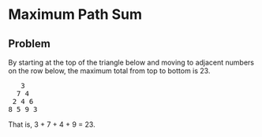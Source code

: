 # Maximum Path Sum

## Problem

By starting at the top of the triangle below and moving to adjacent numbers on the row below, the maximum total from top to bottom is 23.

<pre>
   3
  7 4
 2 4 6
8 5 9 3</pre>

That is, 3 + 7 + 4 + 9 = 23.

